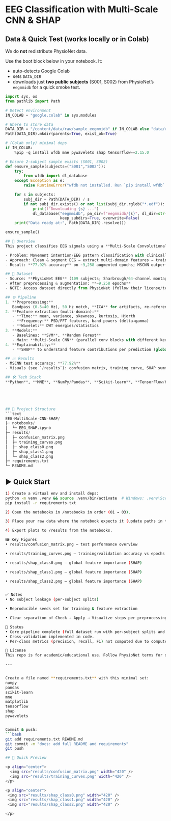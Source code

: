# EEG Classification with Multi-Scale CNN & SHAP

## Data & Quick Test (works locally or in Colab)

We do **not** redistribute PhysioNet data.

Use the boot block below in your notebook. It:
- auto-detects Google Colab
- sets `DATA_DIR`
- downloads just **two public subjects** (S001, S002) from PhysioNet’s `eegmmidb` for a quick smoke test.

```python
import sys, os
from pathlib import Path

# Detect environment
IN_COLAB = "google.colab" in sys.modules

# Where to store data
DATA_DIR = "/content/data/raw/sample_eegmmidb" if IN_COLAB else "data/raw/sample_eegmmidb"
Path(DATA_DIR).mkdir(parents=True, exist_ok=True)

# (Colab only) minimal deps
if IN_COLAB:
    %pip -q install wfdb mne pywavelets shap tensorflow==2.15.0

# Ensure 2-subject sample exists (S001, S002)
def ensure_sample(subjects=("S001","S002")):
    try:
        from wfdb import dl_database
    except Exception as e:
        raise RuntimeError("wfdb not installed. Run `pip install wfdb` or install requirements.") from e

    for s in subjects:
        subj_dir = Path(DATA_DIR) / s
        if not subj_dir.exists() or not list(subj_dir.rglob("*.edf")):
            print(f"Downloading {s} ...")
            dl_database("eegmmidb", pn_dir=f"eegmmidb/{s}", dl_dir=str(subj_dir),
                        keep_subdirs=True, overwrite=False)
    print("Data ready at:", Path(DATA_DIR).resolve())

ensure_sample()

## 📌 Overview
This project classifies EEG signals using a **Multi-Scale Convolutional Neural Network (MSCNN)** and explains predictions with **SHAP** for transparency in healthcare use cases.

- Problem: Movement intention/EEG pattern classification with clinically useful explanations  
- Approach: Clean & segment EEG → extract multi-domain features → train MSCNN → interpret with SHAP  
- Result: **77.92% accuracy** on ~9,258 augmented epochs; MSCNN outperformed SVM/RF baselines by **6–10%**

## 🧠 Dataset
- Source: **PhysioNet EEG** (109 subjects; Sharbrough/64-channel montage)  
- After preprocessing & augmentation: **~9,258 epochs**  
- NOTE: Access dataset directly from PhysioNet (follow their license/terms)

## ⚙️ Pipeline
1. **Preprocessing:**  
   Bandpass (0.5–40 Hz), 50 Hz notch, **ICA** for artifacts, re-referencing, epoching  
2. **Feature extraction (multi-domain):**  
   - **Time:** mean, variance, skewness, kurtosis, Hjorth  
   - **Frequency:** PSD/FFT features, band powers (delta→gamma)  
   - **Wavelet:** DWT energies/statistics  
3. **Models:**  
   - Baselines: **SVM**, **Random Forest**  
   - Main: **Multi-Scale CNN** (parallel conv blocks with different kernel sizes; GAP + dense head)  
4. **Explainability:**  
   - **SHAP** to understand feature contributions per prediction (global + local)

## 📈 Results
- MSCNN test accuracy: **77.92%**  
- Visuals (see `/results`): confusion matrix, training curve, SHAP summary

## 🛠 Tech Stack
**Python**, **MNE**, **NumPy/Pandas**, **Scikit-learn**, **TensorFlow/Keras**, **SHAP**, **Matplotlib**





## 📂 Project Structure
```text
EEG-MultiScale-CNN-SHAP/
├─ notebooks/
│  └─ EEG_SHAP.ipynb
├─ results/
│  ├─ confusion_matrix.png
│  ├─ training_curves.png
│  ├─ shap_class0.png
│  ├─ shap_class1.png
│  └─ shap_class2.png
├─ requirements.txt
└─ README.md
```


## ▶️ Quick Start


```bash
1) Create a virtual env and install deps:
python -m venv .venv && source .venv/bin/activate  # Windows: .venv\Scripts\activate
pip install -r requirements.txt 

2) Open the notebooks in /notebooks in order (01 → 03).

3) Place your raw data where the notebook expects it (update paths in the first cell).

4) Export plots to /results from the notebooks.

🖼 Key Figures
• results/confusion_matrix.png — test performance overview

• results/training_curves.png — training/validation accuracy vs epochs

• results/shap_class0.png — global feature importance (SHAP)

• results/shap_class1.png — global feature importance (SHAP)

• results/shap_class2.png — global feature importance (SHAP)


✅ Notes
• No subject leakage (per-subject splits)

• Reproducible seeds set for training & feature extraction

• Clear separation of Check → Apply → Visualize steps per preprocessing block

📢 Status
• Core pipeline complete (full dataset run with per-subject splits and reproducible seeds).
• Cross-validation implemented in code.
• Per-class metrics (precision, recall, F1) not computed due to compute constraints — can be added in future work.

📜 License
This repo is for academic/educational use. Follow PhysioNet terms for original data.

---


Create a file named **requirements.txt** with this minimal set:
numpy
pandas
scikit-learn
mne
matplotlib
tensorflow
shap
pywavelets


Commit & push:
```bash
git add requirements.txt README.md
git commit -m "docs: add full README and requirements"
git push

## 🔎 Quick Preview

<p align="center">
  <img src="results/confusion_matrix.png" width="420" />
  <img src="results/training_curves.png" width="420" />
</p>

<p align="center">
 <img src="results/shap_class0.png" width="420" />
 <img src="results/shap_class1.png" width="420" />
 <img src="results/shap_class2.png" width="420" />

</p>




